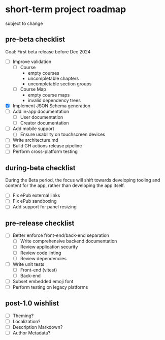 # short-term project roadmap
subject to change

## pre-beta checklist
Goal: First beta release before Dec 2024

- [ ] Improve validation
	- [ ] Course
		- empty courses
		- uncompletable chapters
		- uncompletable section groups
	- [ ] Course Map
		- empty course maps
		- invalid dependency trees
- [X] Implement JSON Schema generation
- [ ] Add in-app documentation
	- [ ] User documentation
	- [ ] Creator documentation
- [ ] Add mobile support
	- [ ] Ensure usability on touchscreen devices
- [ ] Write architecture.md
- [ ] Build GH actions release pipeline
- [ ] Perform cross-platform testing

## during-beta checklist
During the Beta period, the focus will shift towards developing tooling and content for the app, rather than developing the app itself.

- [ ] Fix ePub external links
- [ ] Fix ePub sandboxing
- [ ] Add support for panel resizing

## pre-release checklist
- [ ] Better enforce front-end/back-end separation
	- [ ] Write comprehensive backend documentation
	- [ ] Review application security
	- [ ] Review code linting
	- [ ] Review dependencies
- [ ] Write unit tests
	- [ ] Front-end (vitest)
	- [ ] Back-end
- [ ] Subset embedded emoji font
- [ ] Perform testing on legacy platforms

## post-1.0 wishlist
- [ ] Theming?
- [ ] Localization?
- [ ] Description Markdown?
- [ ] Author Metadata?